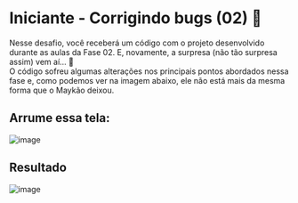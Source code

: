 # Iniciante - Corrigindo bugs (02) 👀

Nesse desafio, você receberá um código com o projeto desenvolvido durante as aulas da Fase 02.
E, novamente, a surpresa (não tão surpresa assim) vem aí...  👀  
O código sofreu algumas alterações nos principais pontos abordados nessa fase e, como podemos ver na imagem abaixo, ele não está mais da mesma forma que o Maykão deixou.

## Arrume essa tela: 
![image](https://github.com/lipecalixto/desafios-rocketseat-formacao-explorer-fullstack/assets/48100023/74f7b2e1-bbfe-4b20-983e-4c9eb8b4042e)

## Resultado
![image](https://github.com/lipecalixto/desafios-rocketseat-formacao-explorer-fullstack/assets/48100023/2752ec45-d7a5-417e-9d09-0df098cec899)
